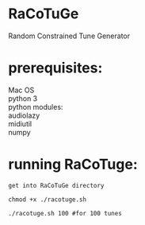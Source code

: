 # RaCoTuGe
Random Constrained Tune Generator      

# prerequisites:
Mac OS      
python 3      
python modules:      
   audiolazy      
   midiutil      
   numpy      

# running RaCoTuge:
```
get into RaCoTuGe directory      
```
```
chmod +x ./racotuge.sh      
```
```
./racotuge.sh 100 #for 100 tunes      
```

